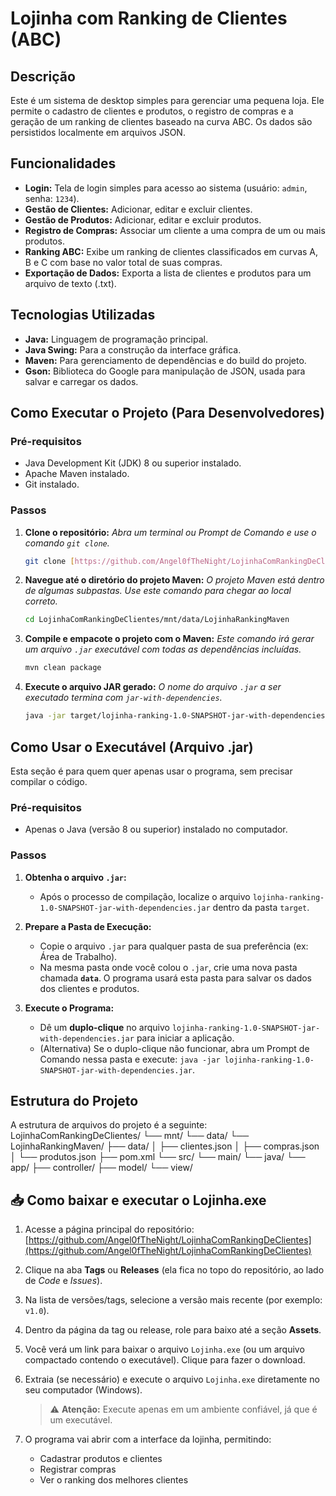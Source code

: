 # Lojinha com Ranking de Clientes (ABC)

## Descrição

Este é um sistema de desktop simples para gerenciar uma pequena loja. Ele permite o cadastro de clientes e produtos, o registro de compras e a geração de um ranking de clientes baseado na curva ABC. Os dados são persistidos localmente em arquivos JSON.

## Funcionalidades

* **Login:** Tela de login simples para acesso ao sistema (usuário: `admin`, senha: `1234`).
* **Gestão de Clientes:** Adicionar, editar e excluir clientes.
* **Gestão de Produtos:** Adicionar, editar e excluir produtos.
* **Registro de Compras:** Associar um cliente a uma compra de um ou mais produtos.
* **Ranking ABC:** Exibe um ranking de clientes classificados em curvas A, B e C com base no valor total de suas compras.
* **Exportação de Dados:** Exporta a lista de clientes e produtos para um arquivo de texto (.txt).

## Tecnologias Utilizadas

* **Java:** Linguagem de programação principal.
* **Java Swing:** Para a construção da interface gráfica.
* **Maven:** Para gerenciamento de dependências e do build do projeto.
* **Gson:** Biblioteca do Google para manipulação de JSON, usada para salvar e carregar os dados.

## Como Executar o Projeto (Para Desenvolvedores)

### Pré-requisitos

* Java Development Kit (JDK) 8 ou superior instalado.
* Apache Maven instalado.
* Git instalado.

### Passos

1.  **Clone o repositório:**
    *Abra um terminal ou Prompt de Comando e use o comando `git clone`.*
    ```bash
    git clone [https://github.com/Angel0fTheNight/LojinhaComRankingDeClientes.git](https://github.com/Angel0fTheNight/LojinhaComRankingDeClientes.git)
    ```
2.  **Navegue até o diretório do projeto Maven:**
    *O projeto Maven está dentro de algumas subpastas. Use este comando para chegar ao local correto.*
    ```bash
    cd LojinhaComRankingDeClientes/mnt/data/LojinhaRankingMaven
    ```
3.  **Compile e empacote o projeto com o Maven:**
    *Este comando irá gerar um arquivo `.jar` executável com todas as dependências incluídas.*
    ```bash
    mvn clean package
    ```
4.  **Execute o arquivo JAR gerado:**
    *O nome do arquivo `.jar` a ser executado termina com `jar-with-dependencies`.*
    ```bash
    java -jar target/lojinha-ranking-1.0-SNAPSHOT-jar-with-dependencies.jar
    ```

## Como Usar o Executável (Arquivo .jar)

Esta seção é para quem quer apenas usar o programa, sem precisar compilar o código.

### Pré-requisitos

* Apenas o Java (versão 8 ou superior) instalado no computador.

### Passos

1.  **Obtenha o arquivo `.jar`:**
    * Após o processo de compilação, localize o arquivo `lojinha-ranking-1.0-SNAPSHOT-jar-with-dependencies.jar` dentro da pasta `target`.

2.  **Prepare a Pasta de Execução:**
    * Copie o arquivo `.jar` para qualquer pasta de sua preferência (ex: Área de Trabalho).
    * Na mesma pasta onde você colou o `.jar`, crie uma nova pasta chamada **`data`**. O programa usará esta pasta para salvar os dados dos clientes e produtos.

3.  **Execute o Programa:**
    * Dê um **duplo-clique** no arquivo `lojinha-ranking-1.0-SNAPSHOT-jar-with-dependencies.jar` para iniciar a aplicação.
    * (Alternativa) Se o duplo-clique não funcionar, abra um Prompt de Comando nessa pasta e execute: `java -jar lojinha-ranking-1.0-SNAPSHOT-jar-with-dependencies.jar`.

## Estrutura do Projeto

A estrutura de arquivos do projeto é a seguinte:
LojinhaComRankingDeClientes/
└── mnt/
└── data/
└── LojinhaRankingMaven/
├── data/
│   ├── clientes.json
│   ├── compras.json
│   └── produtos.json
├── pom.xml
└── src/
└── main/
└── java/
└── app/
├── controller/
├── model/
└── view/
## 📥 Como baixar e executar o Lojinha.exe

1. Acesse a página principal do repositório:  
   [https://github.com/Angel0fTheNight/LojinhaComRankingDeClientes](https://github.com/Angel0fTheNight/LojinhaComRankingDeClientes)

2. Clique na aba **Tags** ou **Releases** (ela fica no topo do repositório, ao lado de *Code* e *Issues*).

3. Na lista de versões/tags, selecione a versão mais recente (por exemplo: `v1.0`).

4. Dentro da página da tag ou release, role para baixo até a seção **Assets**.

5. Você verá um link para baixar o arquivo `Lojinha.exe` (ou um arquivo compactado contendo o executável). Clique para fazer o download.

6. Extraia (se necessário) e execute o arquivo `Lojinha.exe` diretamente no seu computador (Windows).  
   > ⚠️ **Atenção:** Execute apenas em um ambiente confiável, já que é um executável.

7. O programa vai abrir com a interface da lojinha, permitindo:
   - Cadastrar produtos e clientes
   - Registrar compras
   - Ver o ranking dos melhores clientes

